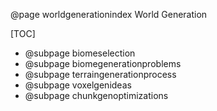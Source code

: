 @page worldgenerationindex World Generation

[TOC]
- @subpage biomeselection
- @subpage biomegenerationproblems
- @subpage terraingenerationprocess
- @subpage voxelgenideas
- @subpage chunkgenoptimizations